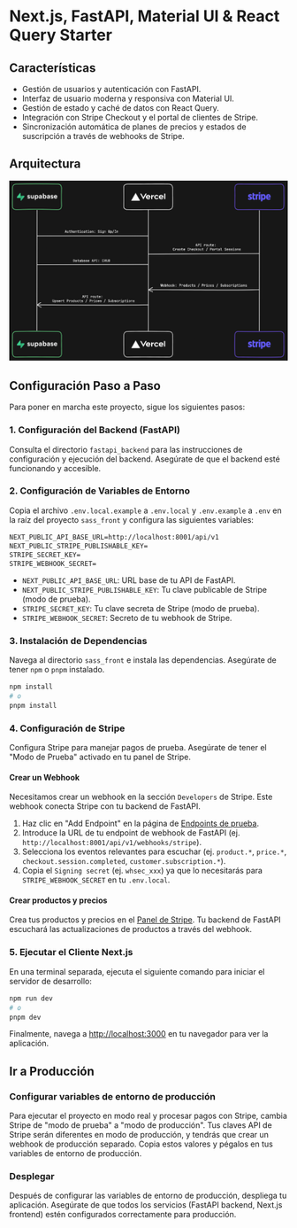 # Next.js, FastAPI, Material UI & React Query Starter

## Características

- Gestión de usuarios y autenticación con FastAPI.
- Interfaz de usuario moderna y responsiva con Material UI.
- Gestión de estado y caché de datos con React Query.
- Integración con Stripe Checkout y el portal de clientes de Stripe.
- Sincronización automática de planes de precios y estados de suscripción a través de webhooks de Stripe.

## Arquitectura

![Diagrama de Arquitectura](./public/architecture_diagram.png)

## Configuración Paso a Paso

Para poner en marcha este proyecto, sigue los siguientes pasos:

### 1. Configuración del Backend (FastAPI)

Consulta el directorio `fastapi_backend` para las instrucciones de configuración y ejecución del backend. Asegúrate de que el backend esté funcionando y accesible.

### 2. Configuración de Variables de Entorno

Copia el archivo `.env.local.example` a `.env.local` y `.env.example` a `.env` en la raíz del proyecto `sass_front` y configura las siguientes variables:

```
NEXT_PUBLIC_API_BASE_URL=http://localhost:8001/api/v1
NEXT_PUBLIC_STRIPE_PUBLISHABLE_KEY=
STRIPE_SECRET_KEY=
STRIPE_WEBHOOK_SECRET=
```

*   `NEXT_PUBLIC_API_BASE_URL`: URL base de tu API de FastAPI.
*   `NEXT_PUBLIC_STRIPE_PUBLISHABLE_KEY`: Tu clave publicable de Stripe (modo de prueba).
*   `STRIPE_SECRET_KEY`: Tu clave secreta de Stripe (modo de prueba).
*   `STRIPE_WEBHOOK_SECRET`: Secreto de tu webhook de Stripe.

### 3. Instalación de Dependencias

Navega al directorio `sass_front` e instala las dependencias. Asegúrate de tener `npm` o `pnpm` instalado.

```bash
npm install
# o
pnpm install
```

### 4. Configuración de Stripe

Configura Stripe para manejar pagos de prueba. Asegúrate de tener el "Modo de Prueba" activado en tu panel de Stripe.

#### Crear un Webhook

Necesitamos crear un webhook en la sección `Developers` de Stripe. Este webhook conecta Stripe con tu backend de FastAPI.

1.  Haz clic en "Add Endpoint" en la página de [Endpoints de prueba](https://dashboard.stripe.com/test/webhooks).
2.  Introduce la URL de tu endpoint de webhook de FastAPI (ej. `http://localhost:8001/api/v1/webhooks/stripe`).
3.  Selecciona los eventos relevantes para escuchar (ej. `product.*`, `price.*`, `checkout.session.completed`, `customer.subscription.*`).
4.  Copia el `Signing secret` (ej. `whsec_xxx`) ya que lo necesitarás para `STRIPE_WEBHOOK_SECRET` en tu `.env.local`.

#### Crear productos y precios

Crea tus productos y precios en el [Panel de Stripe](https://dashboard.stripe.com/test/products). Tu backend de FastAPI escuchará las actualizaciones de productos a través del webhook.

### 5. Ejecutar el Cliente Next.js

En una terminal separada, ejecuta el siguiente comando para iniciar el servidor de desarrollo:

```bash
npm run dev
# o
pnpm dev
```

Finalmente, navega a [http://localhost:3000](http://localhost:3000) en tu navegador para ver la aplicación.

## Ir a Producción

### Configurar variables de entorno de producción

Para ejecutar el proyecto en modo real y procesar pagos con Stripe, cambia Stripe de "modo de prueba" a "modo de producción". Tus claves API de Stripe serán diferentes en modo de producción, y tendrás que crear un webhook de producción separado. Copia estos valores y pégalos en tus variables de entorno de producción.

### Desplegar

Después de configurar las variables de entorno de producción, despliega tu aplicación. Asegúrate de que todos los servicios (FastAPI backend, Next.js frontend) estén configurados correctamente para producción.